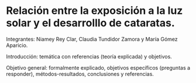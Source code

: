 # Relación entre la exposición a la luz solar y el desarrolllo de cataratas.
Integrantes: Niamey Rey Clar, Claudia Tundidor Zamora y María Gómez Aparicio. 

Introducción: temática con referencias (teoría explicada) y objetivos.

Objetivo general: formalmente explicado, objetivos específicos (preguntas a responder), métodos-resultados, conclusiones y referencias.
